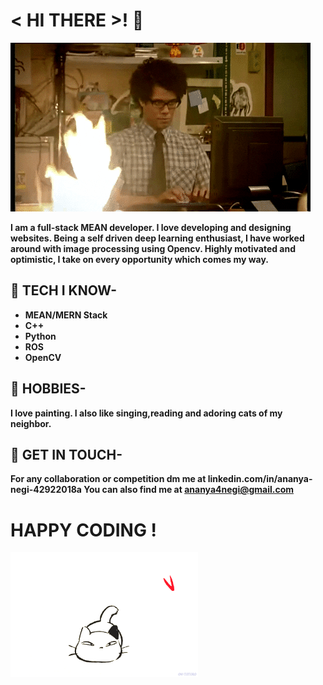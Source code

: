 # < HI THERE >! 👋

![cat](https://raw.githubusercontent.com/AnanyaNegi/AnanyaNegi/master/7678397bdf064434-programming-gif-find-share-on-giphy.gif)

**I am a full-stack MEAN developer. I love developing and designing websites. Being a self driven deep learning enthusiast, I have worked around with image processing using Opencv. Highly motivated and optimistic, I take on every opportunity which comes my way.**

## 🎯 TECH I KNOW-
* **MEAN/MERN Stack**
* **C++**
* **Python**
* **ROS**
* **OpenCV**

## 🎨 HOBBIES-
**I love painting. I also like singing,reading and adoring cats of my neighbor.**

## 📱 GET IN TOUCH-
**For any collaboration or competition dm me at linkedin.com/in/ananya-negi-42922018a 
 You can also find me at ananya4negi@gmail.com**

# HAPPY CODING <SEE YA/> !
<img src="https://raw.githubusercontent.com/AnanyaNegi/AnanyaNegi/master/original.gif" width="300" height="200" />

